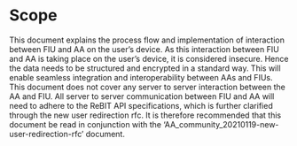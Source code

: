 # Scope

This document explains the process flow and implementation of interaction between FIU and AA on the user’s device. As this interaction between FIU and AA is taking place on the user’s device, it is considered insecure. Hence the data needs to be structured and encrypted in a standard way. This will enable seamless integration and interoperability between AAs and FIUs. This document does not cover any server to server interaction between the AA and FIU. All server to server communication between FIU and AA will need to adhere to the ReBIT API specifications, which is further clarified through the new user redirection rfc. It is therefore recommended that this document be read in conjunction with the ‘AA\_community\_20210119-new-user-redirection-rfc’ document.

